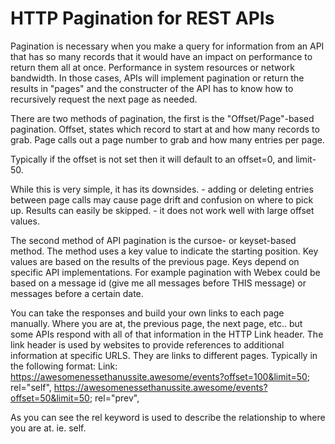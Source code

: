 # HTTP Pagination for REST APIs

Pagination is necessary when you make a query for information from an API that has so many records that it would have an impact on performance to return them all at once. Performance in system resources or network bandwidth. In those cases, APIs will implement pagination or return the results in "pages" and the constructer of the API has to know how to recursively request the next page as needed. 

There are two methods of pagination, the first is the "Offset/Page"-based pagination. Offset, states which record to start at and how many records to grab. Page calls out a page number to grab and how many entries per page. 

Typically if the offset is not set then it will default to an offset=0, and limit-50. 

While this is very simple, it has its downsides. 
	- adding or deleting entries between page calls may cause page drift and confusion on where to pick up. Results can easily be skipped. 
	- it does not work well with large offset values. 

The second method of API pagination is the cursoe- or keyset-based method. The method uses a key value to indicate the starting position. Key values are based on the results of the previous page. Keys depend on specific API implementations. For example pagination with Webex could be based on a message id (give me all messages before THIS message) or messages before a certain date.

You can take the responses and build your own links to each page manually. Where you are at, the previous page, the next page, etc.. but some APIs respond with all of that information in the HTTP Link header. The link header is used by websites to provide references to additional information at specific URLS. They are links to different pages. Typically in the following format:
Link: <https://awesomenessethanussite.awesome/events?offset=100&limit=50>; rel="self",
 <https://awesomenessethanussite.awesome/events?offset=50&limit=50>; rel="prev",

As you can see the rel keyword is used to describe the relationship to where you are at. ie. self. 
